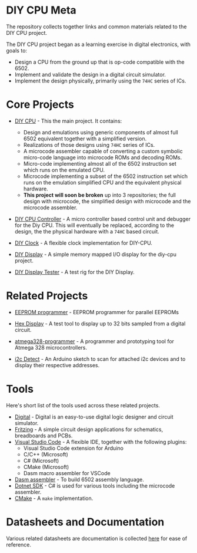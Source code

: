 # DIY CPU Meta

The repository collects together links and common materials related to the DIY CPU project.

The DIY CPU project began as a learning exercise in digital electronics, with goals to:

* Design a CPU from the ground up that is op-code compatible with the 6502.
* Implement and validate the design in a digital circuit simulator.
* Implement the design physically, primarily using the `74HC` series of ICs.

# Core Projects

* [DIY CPU](https://github.com/skagra/diy-cpu) - This the main project.  It contains:
  * Design and emulations using generic components of almost full 6502 equivalent together with a simplified version.
  * Realizations of those designs using `74HC` series of ICs.
  * A microcode assembler capable of converting a custom symbolic micro-code language into microcode ROMs and decoding ROMs.
  * Micro-code implementing almost all of the 6502 instruction set which runs on the emulated CPU.
  * Microcode implementing a subset of the 6502 instruction set which runs on the emulation simplified CPU and the equivalent physical hardware.
  * **This project will soon be broken** up into 3 repositories; the full design with microcode, the simplified design with microcode and the microcode assembler.

* [DIY CPU Controller](https://github.com/skagra/diy-cpu-controller) - A micro controller based control unit and debugger for the Diy CPU.   This will eventually be replaced, according to the design, the the physical hardware with a `74HC` based circuit.

* [DIY Clock](https://github.com/skagra/diy-clock) - A flexible clock implementation for DIY-CPU.

* [DIY Display](https://github.com/skagra/diy-display) - A simple memory mapped I/O display for the diy-cpu project. 

* [DIY Display Tester](https://github.com/skagra/diy-display-tester) - A test rig for the DIY Display.

# Related Projects

* [EEPROM programmer](https://github.com/skagra/eeprom-programmer) - EEPROM programmer for parallel EEPROMs 

* [Hex Display](https://github.com/skagra/hex-reader) - A test tool to display up to 32 bits sampled from a digital circuit. 

* [atmega328-programmer](https://github.com/skagra/atmega328-programmer) - A programmer and prototyping tool for Atmega 328 microcontrollers. 

* [i2c Detect](https://github.com/skagra/i2c-detect) - An Arduino sketch to scan for attached i2c devices and to display their respective addresses.

# Tools

Here's short list of the tools used across these related projects.

* [Digital](https://github.com/hneemann/Digital) - Digital is an easy-to-use digital logic designer and circuit simulator.
* [Fritzing](https://fritzing.org/) - A simple circuit design applications for schematics, breadboards and PCBs.
* [Visual Studio Code](https://code.visualstudio.com/) - A flexible IDE, together with the following plugins:
  * Visual Studio Code extension for Arduino
  * C/C++ (Microsoft)
  * C# (Microsoft)
  * CMake (Microsoft)
  * Dasm macro assembler for VSCode
* [Dasm assembler](https://dasm-assembler.github.io/) - To build 6502 assembly language.
* [Dotnet SDK](https://dotnet.microsoft.com/en-us/download) - C# is used for various tools including the microcode assembler.
* [CMake](https://cmake.org/) - A `make` implementation.

# Datasheets and Documentation

Various related datasheets are documentation is collected [here](docs) for ease of reference.

